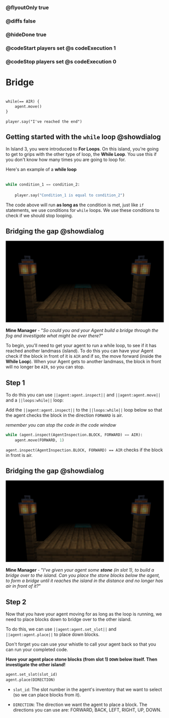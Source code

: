 ### @flyoutOnly true
### @diffs false
### @hideDone true
### @codeStart players set @s codeExecution 1
### @codeStop players set @s codeExecution 0

# Bridge
```template

while(== AIR) {
    agent.move()
}

player.say("I've reached the end")
```

## Getting started with the `while` loop @showdialog

In Island 3, you were introduced to **For Loops**. On this island, you're going to get to grips with the other type of loop, the **While Loop**. You use this if you don't know how many times you are going to loop for.



Here's an example of a **while loop**

```python

while condition_1 == condition_2:

    player.say("Condition_1 is equal to condition_2")

```

The code above will run **as long as** the condition is met, just like `if` statements, we use conditions for `while` loops. We use these conditions to check if we should stop looping.

## Bridging the gap @showdialog

![Bridging the gap](https://raw.githubusercontent.com/CausewayDigital/Minecraft-EE-MakeCode/refs/heads/master/tutorials/python-islands/island-4/bridge/blind.jpg)


**Mine Manager** - "*So could you and your Agent build a bridge through the fog and investigate what might be over there?*"

To begin, you'll need to get your agent to run a while loop, to see if it has reached another landmass (island). To do this you can have your Agent check if the block in front of it is `AIR` and if so, the move forward (inside the **While Loop**). When your Agent gets to another landmass, the block in front will no longer be `AIR`, so you can stop.

## Step 1
To do this you can use `||agent:agent.inspect||` and `||agent:agent.move||` and a `||loops:while||` loop:

Add the `||agent:agent.inspect||` to the `||loops:while||` loop below so that the agent checks the block in the direction `FORWARD` is air.

*remember you can stop the code in the code window*

```python
while (agent.inspect(AgentInspection.BLOCK, FORWARD) == AIR):
    agent.move(FORWARD, 1)
```

`agent.inspect(AgentInspection.BLOCK, FORWARD) == AIR` checks if the block in front is air.


## Bridging the gap @showdialog

![Bridging the gap](https://raw.githubusercontent.com/CausewayDigital/Minecraft-EE-MakeCode/refs/heads/master/tutorials/python-islands/island-4/bridge/blind.jpg)

**Mine Manager** - "*I've given your agent some **stone** (in slot 1), to build a bridge over to the island. Can you place the stone blocks below the agent, to form a bridge until it reaches the island in the distance and no longer has air in front of it?*"


## Step 2
Now that you have your agent moving for as long as the loop is running, we need to place blocks down to bridge over to the other island.    

To do this, we can use `||agent:agent.set_slot||` and `||agent:agent.place||` to place down blocks.

Don't forget you can use your whistle to call your agent back so that you can run your completed code.

**Have your agent place stone blocks (from slot 1) `DOWN` below itself. Then investigate the other island!**


```python
agent.set_slot(slot_id)
agent.place(DIRECTION)
```

- `slot_id`: The slot number in the agent's inventory that we want to select (so we can place blocks from it).

- `DIRECTION`: The direction we want the agent to place a block. The directions you can use are: FORWARD, BACK, LEFT, RIGHT, UP, DOWN.
